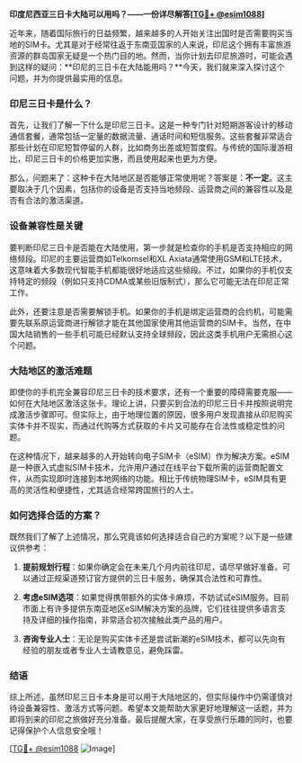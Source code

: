 **印度尼西亚三日卡大陆可以用吗？——一份详尽解答[[TG💪+ @esim1088](https://t.me/s/esim1088)]**

近年来，随着国际旅行的日益频繁，越来越多的人开始关注出国时是否需要购买当地的SIM卡。尤其是对于经常往返于东南亚国家的人来说，印尼这个拥有丰富旅游资源的群岛国家无疑是一个热门目的地。然而，当你计划去印尼旅游时，可能会遇到这样的疑问：**印尼的三日卡在大陆能用吗？**今天，我们就来深入探讨这个问题，并为你提供最实用的信息。

### 印尼三日卡是什么？

首先，让我们了解一下什么是印尼三日卡。这是一种专门针对短期游客设计的移动通信套餐，通常包括一定量的数据流量、通话时间和短信服务。这些套餐非常适合那些计划在印尼短暂停留的人群，比如商务出差或短暂度假。与传统的国际漫游相比，印尼三日卡的价格更加实惠，而且使用起来也更为方便。

那么，问题来了：这种卡在大陆地区是否能够正常使用呢？答案是：**不一定**。这主要取决于几个因素，包括你的设备是否支持当地频段、运营商之间的兼容性以及是否有合法的激活渠道。

### 设备兼容性是关键

要判断印尼三日卡是否能在大陆使用，第一步就是检查你的手机是否支持相应的网络频段。印尼的主要运营商如Telkomsel和XL Axiata通常使用GSM和LTE技术，这意味着大多数现代智能手机都能很好地适应这些频段。不过，如果你的手机仅支持特定的频段（例如只支持CDMA或某些旧版制式），那么它可能无法在印尼正常工作。

此外，还要注意是否需要解锁手机。如果你的手机是绑定运营商的合约机，可能需要先联系原运营商进行解锁才能在其他国家使用其他运营商的SIM卡。当然，在中国大陆销售的一些手机可能已经默认支持全球频段，因此这类手机用户无需担心这个问题。

### 大陆地区的激活难题

即使你的手机完全兼容印尼三日卡的技术要求，还有一个重要的障碍需要克服——如何在大陆地区激活这张卡。理论上讲，只要买到合法的印尼三日卡并按照说明完成激活步骤即可。但实际上，由于地理位置的原因，很多用户发现直接从印尼购买实体卡并不现实，而通过代购等方式获取的卡片又可能存在合法性或稳定性的问题。

在这种情况下，越来越多的人开始转向电子SIM卡（eSIM）作为解决方案。eSIM是一种嵌入式虚拟SIM卡技术，允许用户通过在线平台下载所需的运营商配置文件，从而实现即时连接到本地网络的功能。相比于传统物理SIM卡，eSIM具有更高的灵活性和便捷性，尤其适合经常跨国旅行的人士。

### 如何选择合适的方案？

既然我们了解了上述情况，那么究竟该如何选择适合自己的方案呢？以下是一些建议供参考：

1. **提前规划行程**：如果你确定会在未来几个月内前往印尼，请尽早做好准备。可以通过正规渠道预订官方提供的三日卡服务，确保其合法性和可靠性。
   
2. **考虑eSIM选项**：如果觉得携带额外的实体卡麻烦，不妨试试eSIM服务。目前市面上有许多提供东南亚地区eSIM解决方案的品牌，它们往往提供多语言支持及详细的操作指南，非常适合初次接触此类产品的用户。

3. **咨询专业人士**：无论是购买实体卡还是尝试新潮的eSIM技术，都可以先向有经验的朋友或者专业人士请教意见，避免踩雷。

### 结语

综上所述，虽然印尼三日卡本身是可以用于大陆地区的，但实际操作中仍需谨慎对待设备兼容性、激活方式等问题。希望本文能帮助大家更好地理解这一话题，并为即将到来的印尼之旅做好充分准备。最后提醒大家，在享受旅行乐趣的同时，也要记得保护个人信息安全哦！

[[TG💪+ @esim1088](https://t.me/s/esim1088) ![Image](https://i.postimg.cc/4NQfJmqS/Snipaste-2025-05-13-00-14-12.png)]